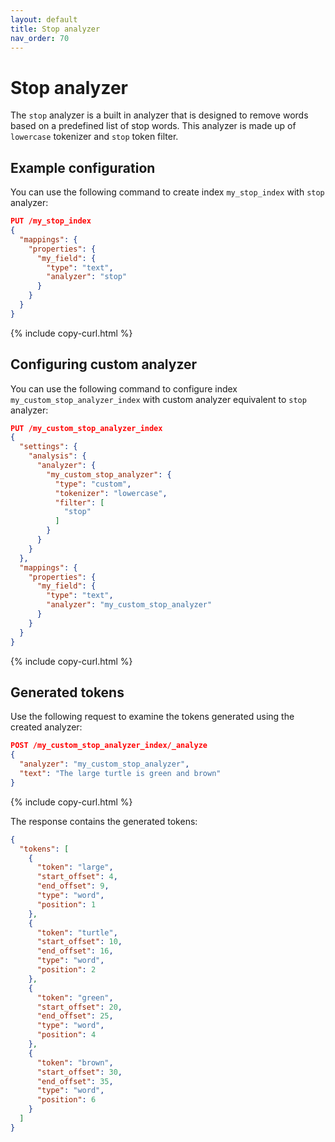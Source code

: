```yaml
---
layout: default
title: Stop analyzer
nav_order: 70
---
```


# Stop analyzer

The `stop` analyzer is a built in analyzer that is designed to remove words based on a predefined list of stop words. This analyzer is made up of `lowercase` tokenizer and `stop` token filter.

## Example configuration

You can use the following command to create index `my_stop_index` with `stop` analyzer:

```json
PUT /my_stop_index
{
  "mappings": {
    "properties": {
      "my_field": {
        "type": "text",
        "analyzer": "stop"
      }
    }
  }
}
```
{% include copy-curl.html %}

## Configuring custom analyzer

You can use the following command to configure index `my_custom_stop_analyzer_index` with custom analyzer equivalent to `stop` analyzer:

```json
PUT /my_custom_stop_analyzer_index
{
  "settings": {
    "analysis": {
      "analyzer": {
        "my_custom_stop_analyzer": {
          "type": "custom",
          "tokenizer": "lowercase",
          "filter": [
            "stop"
          ]
        }
      }
    }
  },
  "mappings": {
    "properties": {
      "my_field": {
        "type": "text",
        "analyzer": "my_custom_stop_analyzer"
      }
    }
  }
}
```
{% include copy-curl.html %}

## Generated tokens

Use the following request to examine the tokens generated using the created analyzer:

```json
POST /my_custom_stop_analyzer_index/_analyze
{
  "analyzer": "my_custom_stop_analyzer",
  "text": "The large turtle is green and brown"
}
```
{% include copy-curl.html %}

The response contains the generated tokens:

```json
{
  "tokens": [
    {
      "token": "large",
      "start_offset": 4,
      "end_offset": 9,
      "type": "word",
      "position": 1
    },
    {
      "token": "turtle",
      "start_offset": 10,
      "end_offset": 16,
      "type": "word",
      "position": 2
    },
    {
      "token": "green",
      "start_offset": 20,
      "end_offset": 25,
      "type": "word",
      "position": 4
    },
    {
      "token": "brown",
      "start_offset": 30,
      "end_offset": 35,
      "type": "word",
      "position": 6
    }
  ]
}
```
